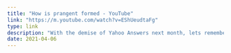 ```yaml
---
title: "How is prangent formed - YouTube"
link: "https://m.youtube.com/watch?v=EShUeudtaFg"
type: link
description: "With the demise of Yahoo Answers next month, lets remember a classic piece of the early Internet."
date: 2021-04-06
---
```

